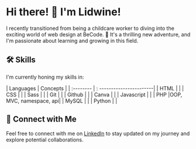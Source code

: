 # Hi there! 👋 I'm Lidwine!

I recently transitioned from being a childcare worker to diving into the exciting world of web design at BeCode. 🚀 It's a thrilling new adventure, and I'm passionate about learning and growing in this field.

## 🛠 Skills

I'm currently honing my skills in:


| Languages    | Concepts                 |
| :--------    | : -----------------------|
| HTML         |  |
| CSS          |  |
| Sass         |  |
| Git          |  |
| Github       |  |
| Canva        |  |
| Javascript   |  |
| PHP          |OOP, MVC, namespace, api|
| MySQL        |  |
| Python       |  |


## 🔗 Connect with Me 

Feel free to connect with me on [LinkedIn](https://www.linkedin.com/in/lidwine-careme/) to stay updated on my journey and explore potential collaborations.
